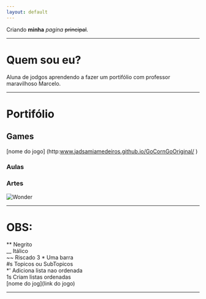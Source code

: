 ```yaml
---
layout: default
---
```


Criando **minha** _pagina_ ~~principal~~.

* * *   

# Quem sou eu?

 Aluna de jodgos aprendendo a fazer um portifólio com professor maravilhoso Marcelo.

* * *   

# Portifólio  

## Games    
  [nome do jogo] (http:www.jadsamiamedeiros.github.io/GoCornGoOriginal/ )

### Aulas  
### Artes
 
 ![Wonder](http://www.geekstitch.co.uk/img/patterns/previews/thumbnails/Wonder_Woman_Logo(400x400).png)

* * *   

# OBS:

** Negrito  
__ Itálico  
~~ Riscado 
3 * Uma barra  
#s Topicos ou SubTopicos  
*' Adiciona lista nao ordenada   
1s Criam listas ordenadas   
[nome do jog](link do jogo)  


* * * 
